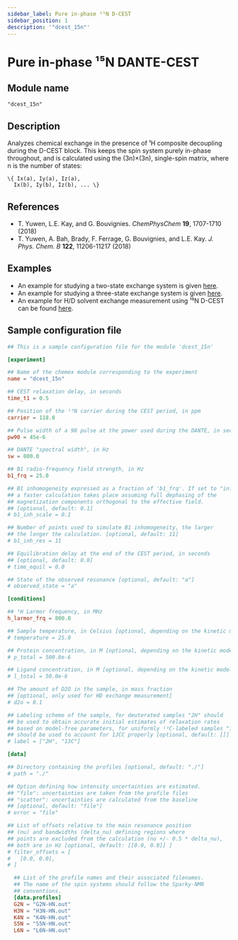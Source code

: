 ```yaml
---
sidebar_label: Pure in-phase ¹⁵N D-CEST
sidebar_position: 1
description: '"dcest_15n"'
---
```


# Pure in-phase ¹⁵N DANTE-CEST

## Module name

`"dcest_15n"`

## Description

Analyzes chemical exchange in the presence of ¹H composite decoupling during the
D-CEST block. This keeps the spin system purely in-phase throughout, and is
calculated using the (3n)×(3n), single-spin matrix, where n is the number of
states:

    \{ Ix(a), Iy(a), Iz(a),
      Ix(b), Iy(b), Iz(b), ... \}

## References

-   T. Yuwen, L.E. Kay, and G. Bouvignies. _ChemPhysChem_ **19**, 1707-1710 (2018)
-   T. Yuwen, A. Bah, Brady, F. Ferrage, G. Bouvignies, and L.E. Kay. _J. Phys.
    Chem. B_ **122**, 11206-11217 (2018)

## Examples

-   An example for studying a two-state exchange system is given
    [here](https://github.com/gbouvignies/chemex/tree/master/examples/Experiments/DCEST_15N/).
-   An example for studying a three-state exchange system is given
    [here](https://github.com/gbouvignies/chemex/tree/master/examples/Experiments/DCEST_15N_3States/).
-   An example for H/D solvent exchange measurement using ¹⁵N D-CEST can be found
    [here](https://github.com/gbouvignies/chemex/tree/master/examples/Experiments/DCEST_15N_HD_EXCH/).

## Sample configuration file

```toml title="experiment.toml"
## This is a sample configuration file for the module 'dcest_15n'

[experiment]

## Name of the chemex module corresponding to the experiment
name = "dcest_15n"

## CEST relaxation delay, in seconds
time_t1 = 0.5

## Position of the ¹⁵N carrier during the CEST period, in ppm
carrier = 118.0

## Pulse width of a 90 pulse at the power used during the DANTE, in seconds
pw90 = 45e-6

## DANTE "spectral width", in Hz
sw = 800.0

## B1 radio-frequency field strength, in Hz
b1_frq = 25.0

## B1 inhomogeneity expressed as a fraction of 'b1_frq'. If set to "inf",
## a faster calculation takes place assuming full dephasing of the
## magnetization components orthogonal to the effective field.
## [optional, default: 0.1]
# b1_inh_scale = 0.1

## Number of points used to simulate B1 inhomogeneity, the larger
## the longer the calculation. [optional, default: 11]
# b1_inh_res = 11

## Equilibration delay at the end of the CEST period, in seconds
## [optional, default: 0.0]
# time_equil = 0.0

## State of the observed resonance [optional, default: "a"]
# observed_state = "a"

[conditions]

## ¹H Larmor frequency, in MHz
h_larmor_frq = 800.0

## Sample temperature, in Celsius [optional, depending on the kinetic model]
# temperature = 25.0

## Protein concentration, in M [optional, depending on the kinetic model]
# p_total = 500.0e-6

## Ligand concentration, in M [optional, depending on the kinetic model]
# l_total = 50.0e-6

## The amount of D2O in the sample, in mass fraction
## [optional, only used for HD exchange measurement]
# d2o = 0.1

## Labeling scheme of the sample, for deuterated samples "2H" should
## be used to obtain accurate initial estimates of relaxation rates
## based on model-free parameters, for uniformly ¹³C-labeled samples "13C"
## should be used to account for 1JCC properly [optional, default: []]
# label = ["2H", "13C"]

[data]

## Directory containing the profiles [optional, default: "./"]
# path = "./"

## Option defining how intensity uncertainties are estimated.
## "file": uncertainties are taken from the profile files
## "scatter": uncertainties are calculated from the baseline
## [optional, default: "file"]
# error = "file"

## List of offsets relative to the main resonance position
## (nu) and bandwidths (delta_nu) defining regions where
## points are excluded from the calculation (nu +/- 0.5 * delta_nu),
## both are in Hz [optional, default: [[0.0, 0.0]] ]
# filter_offsets = [
#   [0.0, 0.0],
# ]

  ## List of the profile names and their associated filenames.
  ## The name of the spin systems should follow the Sparky-NMR
  ## conventions.
  [data.profiles]
  G2N = "G2N-HN.out"
  H3N = "H3N-HN.out"
  K4N = "K4N-HN.out"
  S5N = "S5N-HN.out"
  L6N = "L6N-HN.out"
```
